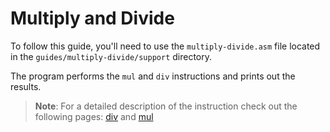 # Multiply and Divide

To follow this guide, you'll need to use the `multiply-divide.asm` file located in the `guides/multiply-divide/support` directory.

The program performs the `mul` and `div` instructions and prints out the results.

>**Note**: For a detailed description of the instruction check out the following pages: [div](https://www.felixcloutier.com/x86/div) and [mul](https://www.felixcloutier.com/x86/mul)
